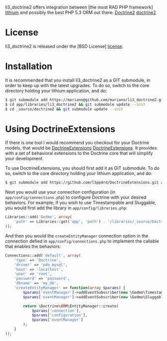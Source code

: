li3_doctrine2 offers integration between [the most RAD PHP framework] [lithium]
and possibly the best PHP 5.3 ORM out there: [Doctrine2] [doctrine2]

# License #

li3_doctrine2 is released under the [BSD License] [license].

# Installation #

It is recommended that you install li3_doctrine2 as a GIT submodule, in order
to keep up with the latest upgrades. To do so, switch to the core directory
holding your lithium application, and do:

```bash
$ git submodule add https://mariano@github.com/mariano/li3_doctrine2.git app/libraries/li3_doctrine2
$ cd app/libraries/li3_doctrine2 && git submodule update --init
$ cd _source/doctrine2 && git submodule update --init
```

# Using DoctrineExtensions #

If there is one tool I would recommend you checkout for your Doctrine models,
that would be [DoctrineExtensions] [DoctrineExtensions]. It provides with a set
of behavioral extensions to the Doctrine core that will simplify your
development.

To use DoctrineExtensions, you should first add it as GIT submodule. To do so, 
switch to the core directory holding your lithium application, and do:

```bash
$ git submodule add https://github.com/l3pp4rd/DoctrineExtensions.git app/libraries/_source/DoctrineExtensions
```

Next you would use your connection configuration (in `app/config/connections.php`)
to configure Doctrine with your desired behaviors. For example, if you wish
to use Timestampable and Sluggable, you would first add the library in
`app/config/libraries.php`:

```php
Libraries::add('Gedmo', array(
    'path' => Libraries::get('app', 'path') . '/libraries/_source/DoctrineExtensions/lib/Gedmo'
));
```

And then you would the `createEntityManager` connection option in the
connection defied in `app/config/connections.php` to implement the callable that 
enables the behaviors:

```php
Connections::add('default', array(
    'type' => 'Doctrine',
    'driver' => 'pdo_mysql',
    'host' => 'localhost',
    'user' => 'root',
    'password' => 'password',
    'dbname' => 'my_db',
    'createEntityManager' => function(array $params) {
        $params['eventManager']->addEventSubscriber(new \Gedmo\Timestampable\TimestampableListener());
        $params['eventManager']->addEventSubscriber(new \Gedmo\Sluggable\SluggableListener());

        return \Doctrine\ORM\EntityManager::create(
            $params['connection'],
            $params['configuration'],
            $params['eventManager']
        );
    }
));
```

[lithium]: http://lithify.me
[doctrine2]: http://www.doctrine-project.org
[license]: http://www.opensource.org/licenses/bsd-license.php
[DoctrineExtensions]: https://github.com/l3pp4rd/DoctrineExtensions
